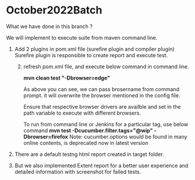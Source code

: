 # October2022Batch

What we have done in this branch ?

We will implement to execute suite from maven command line.

1. Add 2 plugins in pom.xml file (surefire plugin and compiler plugin)
    Surefire plugin is responsible to create report and execute test.

   2. refresh pom.xml file, and execute below command in command line.

       **mvn clean test  "-Dbrowser=edge"**

       As above you can see, we can pass brosername from command prompt. it will overwrite the browser mentioned in the config file.

       Ensure that respective browser drivers are availble and set in the path variable to execute with different browsers.

       To run from command line or Jenkins for a particular tag, use below command
       **mvn test -Dcucumber.filter.tags="@wip" -Dbrowser=firefox**
      Note: cucumber.options would be found in many online contents, is deprecated now in latest version
   
   

3. There are a default testng html report created in target folder.
4. But we also implemented Extent report for a better user experience and detailed information with screenshot for failed tests.

